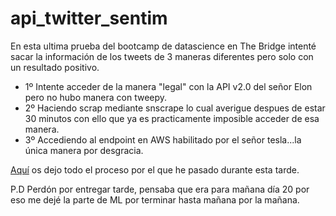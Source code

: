 # api_twitter_sentim
En esta ultima prueba del bootcamp de datascience en The Bridge intenté sacar la información de los tweets de 3 maneras diferentes pero solo con un resultado positivo.
- 1º Intente acceder de la manera "legal" con la API v2.0 del señor Elon pero no hubo manera con tweepy.
- 2º Haciendo scrap mediante snscrape lo cual averigue despues de estar 30 minutos con ello que ya es practicamente imposible acceder de esa manera.
- 3º Accediendo al endpoint en AWS habilitado por el señor tesla...la única manera por desgracia.

[Aquí](https://github.com/Kuja182/api_twitter_sentim/blob/main/Notebooks/Prueba_tecnica.ipynb) os dejo todo el proceso por el que he pasado durante esta tarde.

P.D Perdón por entregar tarde, pensaba que era para mañana día 20 por eso me dejé la parte de ML por terminar hasta mañana por la mañana.

